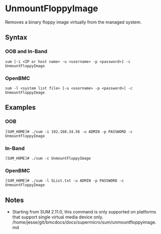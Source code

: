 # UnmountFloppyImage

Removes a binary floppy image virtually from the managed system.

## Syntax

### OOB and In-Band
```
sum [-i <IP or host name> -u <username> -p <password>] -c UnmountFloppyImage
```

### OpenBMC
```
sum -l <system list file> [-u <username> -p <password>] -c UnmountFloppyImage
```

## Examples

### OOB
```
[SUM_HOME]# ./sum -i 192.168.34.56 -u ADMIN -p PASSWORD -c UnmountFloppyImage
```

### In-Band
```
[SUM_HOME]# ./sum -c UnmountFloppyImage
```

### OpenBMC
```
[SUM_HOME]# ./sum -l SList.txt -u ADMIN -p PASSWORD -c UnmountFloppyImage
```

## Notes

- Starting from SUM 2.11.0, this command is only supported on platforms that support single virtual media device only.</content>
<parameter name="filePath">/home/jesse/git/bmcdocs/docs/supermicro/sum/unmountfloppyimage.md